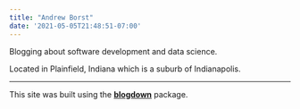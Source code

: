 ```yaml
---
title: "Andrew Borst"
date: '2021-05-05T21:48:51-07:00'
---
```


Blogging about software development and data science. 

Located in Plainfield, Indiana which is a suburb of Indianapolis.  



*** 

This site was built using the [**blogdown**](https://github.com/rstudio/blogdown) package. 
